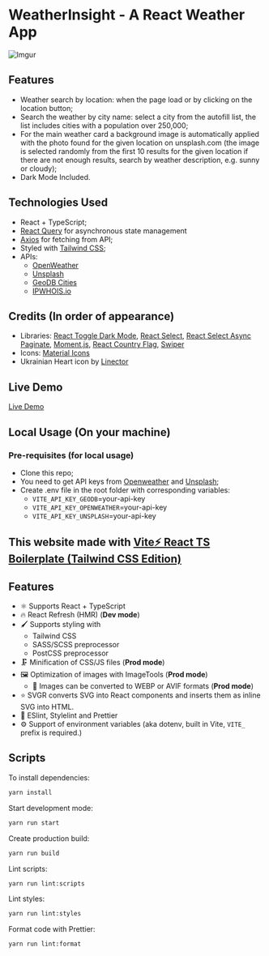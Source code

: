 # WeatherInsight - A React Weather App

![Imgur](https://i.imgur.com/QJpa5nk.png)

## Features

- Weather search by location: when the page load or by clicking on the location button;
- Search the weather by city name: select a city from the autofill list, the list includes cities with a population over 250,000;
- For the main weather card a background image is automatically applied with the photo found for the given location on unsplash.com (the image is selected randomly from the first 10 results for the given location if there are not enough results, search by weather description, e.g. sunny or cloudy);
- Dark Mode Included.

## Technologies Used

- React + TypeScript;
- [React Query](https://www.npmjs.com/package/react-query) for asynchronous state management
- [Axios](https://www.npmjs.com/package/axios) for fetching from API;
- Styled with [Tailwind CSS](https://www.npmjs.com/package/tailwindcss);
- APIs:
  - [OpenWeather](https://openweathermap.org/)
  - [Unsplash](https://unsplash.com/developers/)
  - [GeoDB Cities](https://rapidapi.com/wirefreethought/api/geodb-cities/)
  - [IPWHOIS.io](https://ipwhois.io/)

## Credits (In order of appearance)

- Libraries: [React Toggle Dark Mode](https://www.npmjs.com/package/react-toggle-dark-mode), [React Select](https://www.npmjs.com/package/react-select), [React Select Async Paginate](https://www.npmjs.com/package/react-select-async-paginate), [Moment.js](https://www.npmjs.com/package/moment), [React Country Flag](https://www.npmjs.com/package/react-country-flag), [Swiper](https://www.npmjs.com/package/swiper)
- Icons: [Material Icons](https://fonts.google.com/icons)
- Ukrainian Heart icon by [Linector](https://www.iconfinder.com/LINECTOR)

## Live Demo

[Live Demo](https://weatherinsight.vercel.app/)

## Local Usage (On your machine)

### Pre-requisites (for local usage)

- Clone this repo;
- You need to get API keys from [Openweather](https://openweathermap.org/) and [Unsplash](https://unsplash.com/developers/);
- Create .env file in the root folder with corresponding variables:
  - `VITE_API_KEY_GEODB`=your-api-key
  - `VITE_API_KEY_OPENWEATHER`=your-api-key
  - `VITE_API_KEY_UNSPLASH`=your-api-key

## This website made with [Vite⚡ React TS Boilerplate (Tailwind CSS Edition)](https://github.com/valentine-samoylov/vite-react-ts-tw-bp)

## Features

- ⚛️ Supports React + TypeScript
- 🔥 React Refresh (HMR) (**Dev mode**)
- 🖌️ Supports styling with
  - Tailwind CSS
  - SASS/SCSS preprocessor
  - PostCSS preprocessor
- 🗜️ Minification of CSS/JS files (**Prod mode**)
- 🖼 Optimization of images with ImageTools (**Prod mode**)
  - 🔁 Images can be converted to WEBP or AVIF formats (**Prod mode**)
- ⭐ SVGR converts SVG into React components and inserts them as inline SVG into HTML.
- 🧰 ESlint, Stylelint and Prettier
- ⚙️ Support of environment variables (aka dotenv, built in Vite, `VITE_` prefix is required.)

## Scripts

To install dependencies:

```sh
yarn install
```

Start development mode:

```sh
yarn run start
```

Create production build:

```sh
yarn run build
```

Lint scripts:

```sh
yarn run lint:scripts
```

Lint styles:

```sh
yarn run lint:styles
```

Format code with Prettier:

```sh
yarn run lint:format
```
